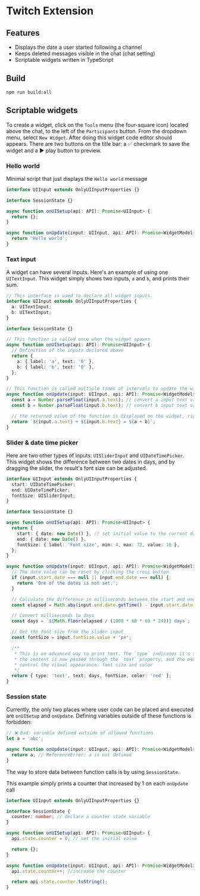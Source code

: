 # Twitch Extension

## Features

- Displays the date a user started following a channel
- Keeps deleted messages visible in the chat (chat setting)
- Scriptable widgets written in TypeScript

## Build

```
npm run build:all
```

## Scriptable widgets

To create a widget, click on the `Tools` menu (the four-square icon) located above the chat, to the left of the `Participants` button. From the dropdown menu, select `New Widget`.
After doing this widget code editor should appears. There are two buttons on the title bar: a ✅ checkmark to save the widget and a ▶️ play button to preview.

### Hello world

Minimal script that just displays the `Hello world` message

```ts
interface UIInput extends OnlyUIInputProperties {}

interface SessionState {}

async function onUISetup(api: API): Promise<UIInput> {
  return {};
}

async function onUpdate(input: UIInput, api: API): Promise<WidgetModel> {
  return 'Hello world';
}
```

### Text input

A widget can have several inputs. Here's an example of using one `UITextInput`. This widget simply shows two inputs, `a` and `b`, and prints their sum.

```ts
// This interface is used to declare all widget inputs.
interface UIInput extends OnlyUIInputProperties {
  a: UITextInput;
  b: UITextInput;
}

interface SessionState {}

// This function is called once when the widget spawns
async function onUISetup(api: API): Promise<UIInput> {
  // Definition of the inputs declared above
  return {
    a: { label: 'a', text: '0' },
    b: { label: 'b', text: '0' },
  };
}

// This function is called multiple times at intervals to update the widget's view (currently just a string)
async function onUpdate(input: UIInput, api: API): Promise<WidgetModel> {
  const a = Number.parseFloat(input.a.text); // convert a input text value to number
  const b = Number.parseFloat(input.b.text); // convert b input text value to number

  // the returned value of the function is displayed on the widget, right under the inputs
  return `${input.a.text} + ${input.b.text} = ${a + b}`;
}
```

### Slider & date time picker

Here are two other types of inputs: `UISliderInput` and `UIDateTimePicker`. This widget shows the difference between two dates in days, and by dragging the slider, the result's font size can be adjusted.

```ts
interface UIInput extends OnlyUIInputProperties {
  start: UIDateTimePicker;
  end: UIDateTimePicker;
  fontSize: UISliderInput;
}

interface SessionState {}

async function onUISetup(api: API): Promise<UIInput> {
  return {
    start: { date: new Date() }, // set initial value to the current date
    end: { date: new Date() },
    fontSize: { label: 'Font size', min: 4, max: 72, value: 16 },
  };
}

async function onUpdate(input: UIInput, api: API): Promise<WidgetModel> {
  // The date value can be reset by clicking the cross button
  if (input.start.date === null || input.end.date === null) {
    return 'One of the dates is not set.';
  }

  // Calculate the difference in milliseconds between the start and end dates
  const elapsed = Math.abs(input.end.date.getTime() - input.start.date.getTime());

  // Convert milliseconds to days
  const days = `${Math.floor(elapsed / (1000 * 60 * 60 * 24))} days`;

  // Get the font size from the slider input
  const fontSize = input.fontSize.value + 'px';

  /**
   * This is an advanced way to print text. The `type` indicates it's still text,
   * the content is now passed through the `text` property, and the next two properties
   * control the visual appearance: font size and color
   */
  return { type: 'text', text: days, fontSize, color: 'red' };
}
```

### Session state

Currently, the only two places where user code can be placed and executed are `onUISetup` and `onUpdate`. Defining variables outside of these functions is forbidden:

```ts
// ❌ Bad: variable defined outside of allowed functions
let a = 'abc';

async function onUpdate(input: UIInput, api: API): Promise<WidgetModel> {
  return a; // ReferenceError: a is not defined
}
```

The way to store data between function calls is by using `SessionState`.

This example simply prints a counter that increased by 1 on each `onUpdate` call

```ts
interface UIInput extends OnlyUIInputProperties {}

interface SessionState {
  counter: number; // declare a counter state variable
}

async function onUISetup(api: API): Promise<UIInput> {
  api.state.counter = 0; // set the initial value

  return {};
}

async function onUpdate(input: UIInput, api: API): Promise<WidgetModel> {
  api.state.counter++; //increase the counter

  return api.state.counter.toString();
}
```
